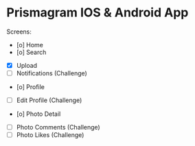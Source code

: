 # Prismagram IOS & Android App

Screens:
- [o] Home
- [o] Search
- [x] Upload
- [ ] Notifications (Challenge)
- [o] Profile
- [ ] Edit Profile (Challenge)
- [o] Photo Detail
- [ ] Photo Comments (Challenge)
- [ ] Photo Likes (Challenge)